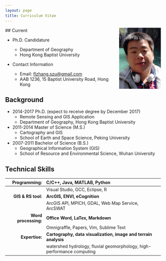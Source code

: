 ```yaml
---
layout: page
title: Curriculum Vitae
---
```


<img src="/assets/img/funtry_2013.jpg" align="right" width="135" />
## Current

+ Ph.D. Candidature
  + Department of Geography
  + Hong Kong Baptist University

+ Contact Information
  + Email: [flzhang.szu@gmail.com](mialto:flzhang.szu@gmail.com)
  + AAB 1236, 15 Baptist University Road, Hong Kong

## Background
+ 2014-2017 Ph.D. (expect to receive degree by December 2017)
  + Remote Sensing and GIS Application
  + Department of Geography, Hong Kong Baptist University
  <!-- + _Joint PhD Program with Shenzhen University_ -->
+ 2011-2014 Master of Science (M.S.)
  + Cartography and GIS
  + School of Earth and Space Science, Peking University
+ 2007-2011 Bachelor of Science (B.S.)
  + Geographical Information System (GIS)
  + School of Resource and Environmental Science, Wuhan University

## Technical Skills

| Programming:  | C/C++, Java, MATLAB, Python|
|---:|:----|
| | Visual Studio, GCC, Eclipse, R|
| __GIS & RS tool:__| __ArcGIS, ENVI, eCognition__|
|  | ArcGIS API, MPICH, GDAL, Web Map Service, ArcSWAT      |
| __Word processing:__| __Office Word, LaTex, Markdown__|
|  | Omnigraffle, Papers, Vim, Sublime Text |
| __Expertise:__    | __Cartography, data visualization, image and terrain analysis__|
|    | watershed hydrology, fluvial geomorphology, high-performance computing |
